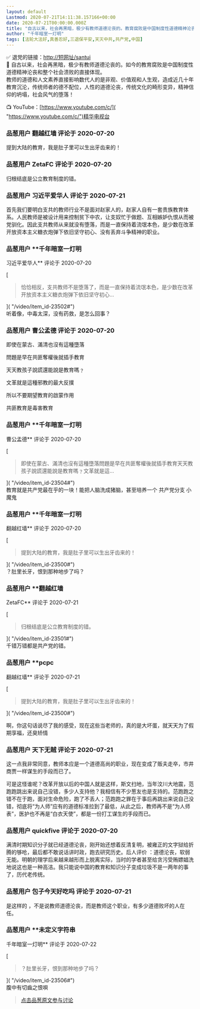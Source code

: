 ```yaml
---
layout: default
Lastmod: 2020-07-21T14:11:38.157166+00:00
date: 2020-07-21T00:00:00.000Z
title: "自古以来，社会再黑暗，极少有教师道德沦丧的。教育腐败是中国制度性道德精神沦丧和整个社会溃败的直接体现"
author: "千年暗室一灯明"
tags: [法轮大法好,真善忍好,三退保平安,天灭中共,共产党,中国]
---
```


✅ 退党的链接：[http://短网址/santui]( "http://短网址/santui")  
🛑 自古以来，社会再黑暗，极少有教师道德沦丧的。如今的教育腐败是中国制度性道德精神沦丧和整个社会溃败的直接体现。  
教师的道德和人文素养直接影响数代人的是非观、价值观和人生观，造成近几十年教育沉沦，传统师者的德不配位，人性的道德沦丧，传统文化的畸形变异，精神信仰的坍塌，社会风气的堕落！  
  
📺 YouTube：[https://www.youtube.com/c/]( "https://www.youtube.com/c/")精华电视台

            
### 品葱用户 **翻越红墙** 评论于 2020-07-20
        
提到大陆的教育，我是肚子里可以生出牙齿来的！
        


            
### 品葱用户 **ZetaFC** 评论于 2020-07-20
        
归根结底是公立教育制度的错。
        


            
### 品葱用户 **习近平爱华人** 评论于 2020-07-21
        
首先我们要明白支共的教师行业不是面对赵家人的，赵家人自有一套贵族教育体系。人民教师是被设计用来控制贫下中农，让支奴忙于做题、互相嫉妒仇恨从而被党驯化。因此支共教师从来就没有堕落，而是一直保持着流氓本色，是少数在改革开放资本主义糖衣炮弹下依旧坚守初心、没有丢弃斗争精神的职业。
        


            
### 品葱用户 **千年暗室一灯明 
习近平爱华人** 评论于 2020-07-20
        
[

> 恰恰相反，支共教师不是堕落了，而是一直保持着流氓本色，是少数在改革开放资本主义糖衣炮弹下依旧坚守初心...

]( "/video/item_id-23502#")  
听着像，中毒太深，没有药救，是怎么回事？
        


            
### 品葱用户 **曹公孟德** 评论于 2020-07-20
        
即使在蒙古、滿清也沒有這種墮落  
  
問題是早在共匪奪權後就插手教育  
  
天天教孩子說謊還能說是教育嗎﹖  
  
文革就是這種邪教的最大反撲  
  
所以不要期望教育的啟蒙作用  
  
共匪教育是毒害教育
        


            
### 品葱用户 **千年暗室一灯明 
曹公孟德** 评论于 2020-07-20
        
[

> 即使在蒙古、滿清也沒有這種墮落問題是早在共匪奪權後就插手教育天天教孩子說謊還能說是教育嗎﹖文革就是這...

]( "/video/item_id-23504#")  
教育就是共产党最在乎的一块！能把人脑洗成猪脑，甚至培养一个 共产党分支 小魔鬼
        


            
### 品葱用户 **千年暗室一灯明 
翻越红墙** 评论于 2020-07-20
        
[

> 提到大陆的教育，我是肚子里可以生出牙齿来的！

]( "/video/item_id-23500#")  
？肚里长牙，恨到那种地步了吗？
        


            
### 品葱用户 **翻越红墙 
ZetaFC** 评论于 2020-07-21
        
[

> 归根结底是公立教育制度的错。

]( "/video/item_id-23501#")  
千错万错都是共产党的错。
        


            
### 品葱用户 **pcpc 
翻越红墙** 评论于 2020-07-21
        
[

> 提到大陆的教育，我是肚子里可以生出牙齿来的！

]( "/video/item_id-23500#")  
  
  
啊，你这句话说尽了我的感受，现在这些当老师的，真的是大坏蛋，就天天为了假期享福，还臭矫情
        


            
### 品葱用户 **天下无贼** 评论于 2020-07-21
        
这一点我非常同意，教师本应是一个道德高尚的职业，现在变成了贩夫走卒，市井商贾一样谋生的手段而已了。  
  
可是这怪谁呢？改革开放以后的中国人就是这样，斯文扫地，当年汶川大地震，范跑跑跳出来说自己没错，多少人支持他？我相信有不少葱友也是支持的。范跑跑之错不在于跑，面对生命危险，跑了不丢人；范跑跑之罪在于事后再跳出来说自己没错，彻底将“为人师”应有的道德标准拉到了最低，从此之后，教师再不是“为人师表”，医护也不再是“白衣天使”，都是一份打工谋生的手段而已。
        


            
### 品葱用户 **quickfive** 评论于 2020-07-20
        
满清时期知识分子就已经道德沦丧，刚开始还想着反清复明，被雍正的文字狱给折腾的够呛，最后都不敢说话讲时政，跑去研究历史。后人评价 ：道德沦丧，软弱无能。明朝的理学后来越来越形而上脱离实际，当时的学者甚至给贪污受贿嫖娼洗地说这也是一种高洁。我只能说中国的教育和知识分子变成垃圾不是一两年的事了，历代老传统。
        


            
### 品葱用户 **包子今天好吃吗** 评论于 2020-07-21
        
是这样的 ，不是说教师道德沦丧，而是教师这个职业，有多少道德败坏的人在任。
        


            
### 品葱用户 **未定义字符串 
千年暗室一灯明** 评论于 2020-07-22
        
[

> ？肚里长牙，恨到那种地步了吗？

]( "/video/item_id-23506#")  
腹中有切齒之恨唄
        






> [点击品葱原文参与讨论](https://pincong.rocks/video/2620)

